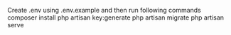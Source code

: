 Create .env using .env.example and then run following commands
composer install
php artisan key:generate
php artisan migrate
php artisan serve
